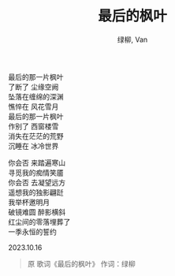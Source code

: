 ﻿---
layout: post
title: 最后的枫叶
author: 绿柳, Van
category: poem
---

最后的那一片枫叶        
了断了 尘缘空阙   
坠落在缠绵的深渊        
憔悴在 风花雪月      
最后的那一片枫叶   
作别了 西窗楼雪   
消失在茫茫的荒野   
沉睡在 冰冷世界   

你会否 来踏遍寒山   
寻觅我的痴情笑靥   
你会否 去凝望远方   
遥想我的独影翩跹   
我举杯邀明月   
破镜难圆 醉影横斜   
红尘间的零落埋葬了    
一季永恒的誓约   

2023.10.16 

> 原 歌词《最后的枫叶》 作词：绿柳    
